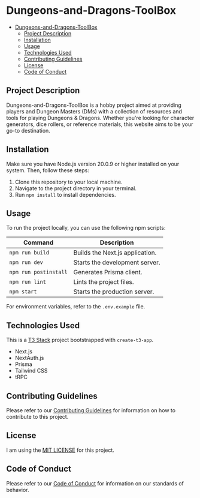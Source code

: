 # Dungeons-and-Dragons-ToolBox

- [Dungeons-and-Dragons-ToolBox](#dungeons-and-dragons-toolbox)
  - [Project Description](#project-description)
  - [Installation](#installation)
  - [Usage](#usage)
  - [Technologies Used](#technologies-used)
  - [Contributing Guidelines](#contributing-guidelines)
  - [License](#license)
  - [Code of Conduct](#code-of-conduct)

## Project Description

Dungeons-and-Dragons-ToolBox is a hobby project aimed at providing players and Dungeon Masters (DMs) with a collection of resources and tools for playing Dungeons & Dragons. Whether you're looking for character generators, dice rollers, or reference materials, this website aims to be your go-to destination.

## Installation

Make sure you have Node.js version 20.0.9 or higher installed on your system. Then, follow these steps:

1. Clone this repository to your local machine.
2. Navigate to the project directory in your terminal.
3. Run `npm install` to install dependencies.

## Usage

To run the project locally, you can use the following npm scripts:

| Command               | Description                     |
| --------------------- | ------------------------------- |
| `npm run build`       | Builds the Next.js application. |
| `npm run dev`         | Starts the development server.  |
| `npm run postinstall` | Generates Prisma client.        |
| `npm run lint`        | Lints the project files.        |
| `npm start`           | Starts the production server.   |

For environment variables, refer to the `.env.example` file.

## Technologies Used

This is a [T3 Stack](https://create.t3.gg/) project bootstrapped with `create-t3-app`.

- Next.js
- NextAuth.js
- Prisma
- Tailwind CSS
- tRPC

## Contributing Guidelines

Please refer to our [Contributing Guidelines](.github\CODE_OF_CONDUCT.md) for information on how to contribute to this project.

## License

I am using the [MIT LICENSE](/LICENSE) for this project.

## Code of Conduct

Please refer to our [Code of Conduct](.github\CODE_OF_CONDUCT.md) for information on our standards of behavior.
